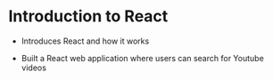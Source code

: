 
# Introduction to React

- Introduces React and how it works

- Built a React web application where users can search for Youtube videos



